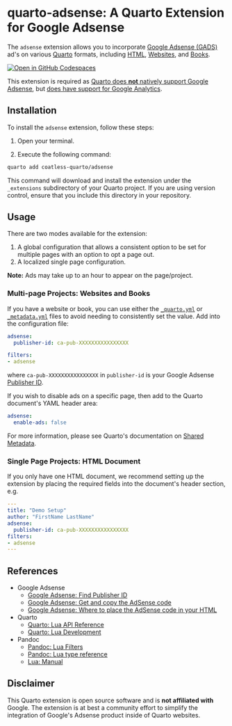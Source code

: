 # quarto-adsense: A Quarto Extension for Google Adsense

The `adsense` extension allows you to incorporate [Google Adsense (GADS)](https://adsense.google.com/start/) ad's on various [Quarto](https://quarto.org/) formats, including [HTML](https://quarto.org/docs/output-formats/html-basics.html), [Websites](https://quarto.org/docs/websites/), and [Books](https://quarto.org/docs/books). 

[![Open in GitHub Codespaces](https://github.com/codespaces/badge.svg)](https://codespaces.new/coatless-quarto/adsense)

This extension is required as [Quarto does **not** natively support Google Adsense](https://github.com/quarto-dev/quarto-cli/discussions/2898#discussioncomment-3905621), but [does have support for Google Analytics](https://quarto.org/docs/websites/website-tools.html#google-analytics).

## Installation

To install the `adsense` extension, follow these steps:

1. Open your terminal.

2. Execute the following command:

```bash
quarto add coatless-quarto/adsense
```

This command will download and install the extension under the `_extensions` subdirectory of your Quarto project. If you are using version control, ensure that you include this directory in your repository.

## Usage

There are two modes available for the extension: 

1. A global configuration that allows a consistent option to be set for multiple pages with an option to opt a page out.
2. A localized single page configuration.

**Note:** Ads may take up to an hour to appear on the page/project.

### Multi-page Projects: Websites and Books

If you have a website or book, you can use either the [`_quarto.yml`](https://quarto.org/docs/projects/quarto-projects.html#project-metadata) or [`_metadata.yml`](https://quarto.org/docs/projects/quarto-projects.html#directory-metadata) files to avoid needing to consistently set the value. Add into the configuration file: 

```yml
adsense:
  publisher-id: ca-pub-XXXXXXXXXXXXXXXX

filters:
- adsense
```

where `ca-pub-XXXXXXXXXXXXXXXX` in `publisher-id` is your Google Adsense [Publisher ID](https://support.google.com/adsense/answer/105516?hl=en).

If you wish to disable ads on a specific page, then add to the Quarto document's YAML header area:

```yml
adsense:
  enable-ads: false
```

For more information, please see Quarto's documentation on [Shared Metadata](https://quarto.org/docs/projects/quarto-projects.html#shared-metadata).

### Single Page Projects: HTML Document

If you only have one HTML document, we recommend setting up the extension by placing the required fields into the document's header section, e.g.

```yml
---
title: "Demo Setup"
author: "FirstName LastName"
adsense:
  publisher-id: ca-pub-XXXXXXXXXXXXXXXX
filters:
- adsense
---
```

## References

- Google Adsense
    - [Google Adsense: Find Publisher ID](https://support.google.com/adsense/answer/105516?hl=en)
    - [Google Adsense: Get and copy the AdSense code](https://support.google.com/adsense/answer/9274019?hl=en)
    - [Google Adsense: Where to place the AdSense code in your HTML](https://support.google.com/adsense/answer/9274516?sjid=14850419192472362507-NC)
- Quarto
    - [Quarto: Lua API Reference](https://quarto.org/docs/extensions/lua-api.html)
    - [Quarto: Lua Development](https://quarto.org/docs/extensions/lua.html)
- Pandoc
    - [Pandoc: Lua Filters](https://pandoc.org/lua-filters.html)
    - [Pandoc: Lua type reference](https://pandoc.org/lua-filters.html#lua-type-reference)
    - [Lua: Manual](https://www.lua.org/manual/5.4/)

## Disclaimer

This Quarto extension is open source software and is **not affiliated with** Google. The extension is at best a community effort to simplify the integration of Google's Adsense product inside of Quarto websites.

